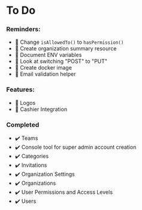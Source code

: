 # To Do

### Reminders:

+ :black_square_button: Change `isAllowedTo()` to `hasPermission()`
+ :black_square_button: Create organization summary resource
+ :black_square_button: Document ENV variables
+ :black_square_button: Look at switching "POST" to "PUT"
+ :black_square_button: Create docker image
+ :black_square_button: Email validation helper

### Features:

+ :black_square_button: Logos
+ :black_square_button: Cashier Integration

### Completed

+ :heavy_check_mark: Teams
+ :heavy_check_mark: Console tool for super admin account creation
+ :heavy_check_mark: Categories
+ :heavy_check_mark: Invitations
+ :heavy_check_mark: Organization Settings
+ :heavy_check_mark: Organizations
+ :heavy_check_mark: User Permissions and Access Levels
+ :heavy_check_mark: Users
